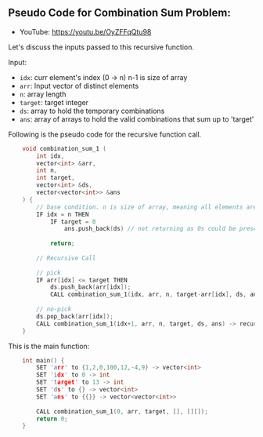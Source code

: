 ## Pseudo Code for Combination Sum Problem:
- YouTube: https://youtu.be/OyZFFqQtu98

Let's discuss the inputs passed to this recursive function.

Input:
- `idx`: curr element's index (0 -> n) n-1 is size of array
- `arr`: Input vector<int> of distinct elements
- `n`: array length
- `target`: target integer
- `ds`: array to hold the temporary combinations
- `ans`: array of arrays to hold the valid combinations that sum up to 'target'

Following is the pseudo code for the recursive function call.

```cpp
    void combination_sum_1 (
        int idx,
        vector<int> &arr,
        int n,
        int target,
        vector<int> &ds,
        vector<vector<int>> &ans
    ) {
        // base condition. n is size of array, meaning all elements are already processed.
        IF idx = n THEN
            IF target = 0
                ans.push_back(ds) // not returning as 0s could be present in array
            
            return;
        
        // Recursive Call
        
        // pick
        IF arr[idx] <= target THEN
            ds.push_back(arr[idx]);
            CALL combination_sum_1(idx, arr, n, target-arr[idx], ds, ans) -> recursively
        
        // no-pick
        ds.pop_back(arr[idx]);
        CALL combination_sum_1(idx+1, arr, n, target, ds, ans) -> recursively
    }
```

This is the main function:

```cpp
    int main() {
        SET 'arr' to {1,2,0,100,12,-4,9} -> vector<int>
        SET 'idx' to 0 -> int
        SET 'target' to 13 -> int
        SET 'ds' to {} -> vector<int>
        SET 'ans' to {{}} -> vector<vector<int>>
        
        CALL combination_sum_1(0, arr, target, [], [][]);
        return 0;
    }
```